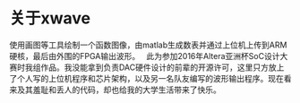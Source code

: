 # 关于xwave
使用画图等工具绘制一个函数图像，由matlab生成数表并通过上位机上传到ARM硬核，最后由外围的FPGA输出波形。  
此为参加2016年Altera亚洲杯SoC设计大赛时我组作品。我没能拿到负责DAC硬件设计的前辈的开源许可，这里只方放上了个人写的上位机程序和芯片架构，以及另一名队友编写的波形输出程序。现在看来及其羞耻和丢人的代码，却也给我的大学生活带来了快乐。
